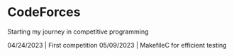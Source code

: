 # CodeForces

Starting my journey in competitive programming

04/24/2023 | First competition
05/09/2023 | MakefileC for efficient testing

